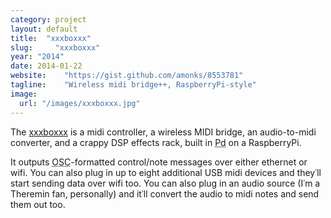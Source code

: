 ```yaml
---
category: project
layout: default
title:  "xxxboxxx"
slug:     "xxxboxxx"
year: "2014"
date: 2014-01-22
website:    "https://gist.github.com/amonks/8553781"
tagline:    "Wireless midi bridge++, RaspberryPi-style"
image:
  url: "/images/xxxboxxx.jpg"
---
```

The <a href="https://gist.github.com/amonks/8553781">xxxboxxx</a> is a midi controller, a wireless MIDI bridge, an audio-to-midi converter, and a crappy DSP effects rack, built in <abbr title="PureData, the open source Max/MSP">Pd</abbr> on a RaspberryPi.

It outputs <abbr title="Open Sound Contorol">OSC</abbr>-formatted control/note messages over either ethernet or wifi. You can also plug in up to eight additional USB midi devices and they&#8127;ll start sending data over wifi too. You can also plug in an audio source (I&#8127;m a Theremin fan, personally) and it&#8127;ll convert the audio to midi notes and send them out too.
